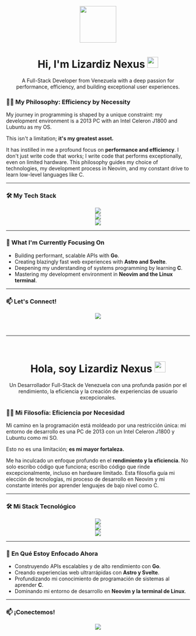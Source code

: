 <div id="header" align="center">
  <img src="https://media.giphy.com/media/M9gbBd9nbDrOTu1Mqx/giphy.gif" width="100"/>
  <h1>
    Hi, I'm Lizardiz Nexus
    <img src="https://media.giphy.com/media/hvRJCLFzcasrR4ia7z/giphy.gif" width="30px"/>
  </h1>
  <p>A Full-Stack Developer from Venezuela with a deep passion for performance, efficiency, and building exceptional user experiences.</p>
</div>

### 👨‍💻 My Philosophy: Efficiency by Necessity

My journey in programming is shaped by a unique constraint: my development environment is a 2013 PC with an Intel Celeron J1800 and Lubuntu as my OS.

This isn't a limitation; **it's my greatest asset.**

It has instilled in me a profound focus on **performance and efficiency**. I don't just write code that works; I write code that performs exceptionally, even on limited hardware. This philosophy guides my choice of technologies, my development process in Neovim, and my constant drive to learn low-level languages like C.

---

### 🛠️ My Tech Stack

<p align="center">
  <a href="https://skillicons.dev">
    <img src="https://skillicons.dev/icons?i=astro,svelte,react,html,css,js,ts" />
  </a>
  <br>
  <a href="https://skillicons.dev">
    <img src="https://skillicons.dev/icons?i=go,sqlite,postgres,mysql" />
  </a>
  <br>
  <a href="https://skillicons.dev">
    <img src="https://skillicons.dev/icons?i=linux,neovim,vim,git,docker,c" />
  </a>
</p>

---

### 🌱 What I'm Currently Focusing On

* Building performant, scalable APIs with **Go**.
* Creating blazingly fast web experiences with **Astro and Svelte**.
* Deepening my understanding of systems programming by learning **C**.
* Mastering my development environment in **Neovim and the Linux terminal**.

---

### 📫 Let's Connect!

<p align="center">
  <a href="mailto:lizardizwebdev@gmail.com"><img src="https://img.shields.io/badge/Gmail-D14836?style=for-the-badge&logo=gmail&logoColor=white" /></a>
  </p>

<br>
<hr>
<br>

<div id="header-es" align="center">
  <h1>
    Hola, soy Lizardiz Nexus
    <img src="https://media.giphy.com/media/hvRJCLFzcasrR4ia7z/giphy.gif" width="30px"/>
  </h1>
  <p>Un Desarrollador Full-Stack de Venezuela con una profunda pasión por el rendimiento, la eficiencia y la creación de experiencias de usuario excepcionales.</p>
</div>

### 👨‍💻 Mi Filosofía: Eficiencia por Necesidad

Mi camino en la programación está moldeado por una restricción única: mi entorno de desarrollo es una PC de 2013 con un Intel Celeron J1800 y Lubuntu como mi SO.

Esto no es una limitación; **es mi mayor fortaleza.**

Me ha inculcado un enfoque profundo en el **rendimiento y la eficiencia**. No solo escribo código que funciona; escribo código que rinde excepcionalmente, incluso en hardware limitado. Esta filosofía guía mi elección de tecnologías, mi proceso de desarrollo en Neovim y mi constante interés por aprender lenguajes de bajo nivel como C.

---

### 🛠️ Mi Stack Tecnológico

<p align="center">
  <a href="https://skillicons.dev">
    <img src="https://skillicons.dev/icons?i=astro,svelte,react,html,css,js,ts" />
  </a>
  <br>
  <a href="https://skillicons.dev">
    <img src="https://skillicons.dev/icons?i=go,sqlite,postgres,mysql" />
  </a>
  <br>
  <a href="https://skillicons.dev">
    <img src="https://skillicons.dev/icons?i=linux,neovim,vim,git,docker,c" />
  </a>
</p>

---

### 🌱 En Qué Estoy Enfocado Ahora

* Construyendo APIs escalables y de alto rendimiento con **Go**.
* Creando experiencias web ultrarrápidas con **Astro y Svelte**.
* Profundizando mi conocimiento de programación de sistemas al aprender **C**.
* Dominando mi entorno de desarrollo en **Neovim y la terminal de Linux**.

---

### 📫 ¡Conectemos!

<p align="center">
  <a href="mailto:lizardizwebdev@gmail.com"><img src="https://img.shields.io/badge/Gmail-D14836?style=for-the-badge&logo=gmail&logoColor=white" /></a>
  </p>
